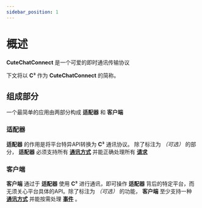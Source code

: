 ```yaml
---
sidebar_position: 1
---
```


# 概述

**CuteChatConnect** 是一个可爱的即时通讯传输协议

下文将以 **C³** 作为 **CuteChatConnect** 的简称。

## 组成部分

一个最简单的应用由两部分构成 **适配器** 和 **客户端**

### 适配器

**适配器** 的作用是将平台特异API转换为 **C³** 通讯协议。 除了标注为 *（可选）* 的部分， **适配器** 必须支持所有 [**通讯方式**](./connection#通讯方式) 并能正确处理所有 [**请求**](./requests/)

### 客户端

**客户端** 通过于 **适配器** 使用 **C³** 进行通讯，即可操作 **适配器** 背后的特定平台，而无须关心平台具体的API。除了标注为 *（可选）* 的功能， **客户端** 至少支持一种 [**通讯方式**](./connection#通讯方式) 并能按需处理 [**事件**](./events/intro) 。